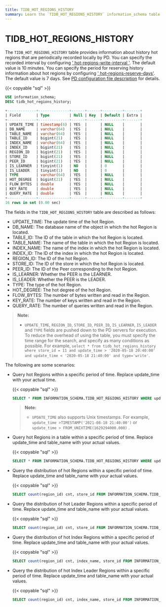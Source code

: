 ```yaml
---
title: TIDB_HOT_REGIONS_HISTORY
summary: Learn the `TIDB_HOT_REGIONS_HISTORY` information_schema table.
---
```


# TIDB_HOT_REGIONS_HISTORY

The `TIDB_HOT_REGIONS_HISTORY` table provides information about history hot regions that are periodically recorded locally by PD. You can specify the recorded interval by configuring [' hot-regions-write-interval '](/pd-configuration-file.md#hot-regions-write-interval). The default value is 10 minutes. You can specify the period for reserving history information about hot regions by configuring [' hot-regions-reserve-days'](/pd-configuration-file.md#hot-regions-write-interval). The default value is 7 days. See [PD configuration file description](/pd-configuration-file.md#hot-regions-write-interval) for details.

{{< copyable "sql" >}}

```sql
USE information_schema;
DESC tidb_hot_regions_history;
```

```sql
+-------------+--------------+------+------+---------+-------+
| Field       | Type         | Null | Key  | Default | Extra |
+-------------+--------------+------+------+---------+-------+
| UPDATE_TIME | timestamp(6) | YES  |      | NULL    |       |
| DB_NAME     | varchar(64)  | YES  |      | NULL    |       |
| TABLE_NAME  | varchar(64)  | YES  |      | NULL    |       |
| TABLE_ID    | bigint(21)   | YES  |      | NULL    |       |
| INDEX_NAME  | varchar(64)  | YES  |      | NULL    |       |
| INDEX_ID    | bigint(21)   | YES  |      | NULL    |       |
| REGION_ID   | bigint(21)   | YES  |      | NULL    |       |
| STORE_ID    | bigint(21)   | YES  |      | NULL    |       |
| PEER_ID     | bigint(21)   | YES  |      | NULL    |       |
| IS_LEARNER  | tinyint(1)   | NO   |      | 0       |       |
| IS_LEADER   | tinyint(1)   | NO   |      | 0       |       |
| TYPE        | varchar(64)  | YES  |      | NULL    |       |
| HOT_DEGREE  | bigint(21)   | YES  |      | NULL    |       |
| FLOW_BYTES  | double       | YES  |      | NULL    |       |
| KEY_RATE    | double       | YES  |      | NULL    |       |
| QUERY_RATE  | double       | YES  |      | NULL    |       |
+-------------+--------------+------+------+---------+-------+
16 rows in set (0.00 sec)
```

The fields in the `TIDB_HOT_REGIONS_HISTORY` table are described as follows:

* UPDATE_TIME: The update time of the hot Region.
* DB_NAME: The database name of the object in which the hot Region is located.
* TABLE_ID: The ID of the table in which the hot Region is located.
* TABLE_NAME: The name of the table in which the hot Region is located.
* INDEX_NAME: The name of the index in which the hot Region is located.
* INDEX_ID: The ID of the index in which the hot Region is located.
* REGION_ID: The ID of the hot Region.
* STORE_ID: The ID of the store in which the hot Region is located.
* PEER_ID: The ID of the Peer corresponding to the hot Region.
* IS_LEARNER: Whether the PEER is the LEARNER.
* IS_LEADER: Whether the PEER is the LEADER.
* TYPE: The type of the hot Region.
* HOT_DEGREE: The hot degree of the hot Region.
* FLOW_BYTES: The number of bytes written and read in the Region.
* KEY_RATE: The number of keys written and read in the Region.
* QUERY_RATE: The number of queries written and read in the Region.

> **Note:**
>
> + `UPDATE_TIME`, `REGION_ID`, `STORE_ID`, `PEER_ID`, `IS_LEARNER`, `IS_LEADER` and `TYPE` fields are pushed down to the PD servers for execution. To reduce the overhead of using the table, you must specify the time range for the search, and specify as many conditions as possible. For example, `select * from tidb_hot_regions_history where store_id = 11 and update_time > '2020-05-18 20:40:00' and update_time < '2020-05-18 21:40:00' and type='write'`.

The following are some scenarios:

* Query hot Regions within a specific period of time. Replace update_time with your actual time.

  {{< copyable "sql" >}}

  ```sql
  SELECT * FROM INFORMATION_SCHEMA.TIDB_HOT_REGIONS_HISTORY WHERE update_time >'2021-08-18 21:40:00' and update_time <'2021-09-19 00:00:00';
  ```

  > **Note:**
  >
  > + `UPDATE_TIME` also supports Unix timestamps. For example, `update_time >TIMESTAMP('2021-08-18 21:40:00')` or `update_time > FROM_UNIXTIME(1629294000.000)` .

* Query hot Regions in a table within a specific period of time. Replace update_time and table_name with your actual values.

  {{< copyable "sql" >}}

  ```SQL
  SELECT * FROM INFORMATION_SCHEMA.TIDB_HOT_REGIONS_HISTORY WHERE update_time >'2021-08-18 21:40:00' and update_time <'2021-09-19 00:00:00' and TABLE_NAME = 'table_name';
  ```

* Query the distribution of hot Regions within a specific period of time. Replace update_time and table_name with your actual values.

  {{< copyable "sql" >}}

  ```sql
  SELECT count(region_id) cnt, store_id FROM INFORMATION_SCHEMA.TIDB_HOT_REGIONS_HISTORY WHERE update_time >'2021-08-18 21:40:00' and update_time <'2021-09-19 00:00:00' and table_name = 'table_name' GROUP BY STORE_ID ORDER BY cnt DESC;
  ```

* Query the distribution of hot Leader Regions within a specific period of time. Replace update_time and table_name with your actual values.

  {{< copyable "sql" >}}

  ```sql
  SELECT count(region_id) cnt, store_id FROM INFORMATION_SCHEMA.TIDB_HOT_REGIONS_HISTORY WHERE update_time >'2021-08-18 21:40:00' and update_time <'2021-09-19 00:00:00' and table_name = 'table_name' and is_leader=1 GROUP BY STORE_ID ORDER BY cnt DESC;
  ```

* Query the distribution of hot Index Regions within a specific period of time. Replace update_time and table_name with your actual values.

  {{< copyable "sql" >}}

  ```sql
  SELECT count(region_id) cnt, index_name, store_id FROM INFORMATION_SCHEMA.TIDB_HOT_REGIONS_HISTORY WHERE update_time >'2021-08-18 21:40:00' and update_time <'2021-09-19 00:00:00' and table_name = 'table_name' group by index_name, store_id order by index_name,cnt desc;
  ```

* Query the distribution of hot Index Leader Regions within a specific period of time. Replace update_time and table_name with your actual values.

  {{< copyable "sql" >}}

  ```sql
  SELECT count(region_id) cnt, index_name, store_id FROM INFORMATION_SCHEMA.TIDB_HOT_REGIONS_HISTORY WHERE update_time >'2021-08-18 21:40:00' and update_time <'2022-09-19 00:00:00' and table_name = 'table_name' and is_leader=1 group by index_name, store_id order by index_name,cnt desc;
  ```